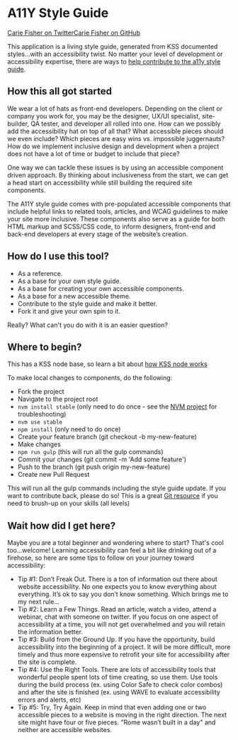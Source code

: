 <div><h1>A11Y Style Guide</h1><div class="social-link-out"><a href="https://twitter.com/cariefisher" target="_blank" class="social-link-twitter"><span class="visuallyhidden">Carie Fisher on Twitter</span></a><a href="https://github.com/cehfisher" target="_blank" class="social-link-github"><span class="visuallyhidden">Carie Fisher on GitHub</span></a></div>
<p>This application is a living style guide, generated from KSS documented styles...with an accessibility twist. No matter your level of development or accessibility expertise, there are ways to <a href="https://github.com/cehfisher/a11y-style-guide" target="_blank">help contribute<span class="visuallyhidden"> to the a11y style guide</span></a>.</p></div>

<div class="break"></div>
<div><h2>How this all got started</h2>

<p>We wear a lot of hats as front-end developers. Depending on the client or company you work for, you may be the designer, UX/UI specialist, site-builder, QA tester, and developer all rolled into one. How can we possibly add the accessibility hat on top of all that? What accessible pieces should we even include? Which pieces are easy wins vs. impossible juggernauts? How do we implement inclusive design and development when a project does not have a lot of time or budget to include that piece?</p>

<p>One way we can tackle these issues is by using an accessible component driven approach. By thinking about inclusiveness from the start, we can get a head start on accessibility while still building the required site components.</p>

<p>The A11Y style guide comes with pre-populated accessible components that include helpful links to related tools, articles, and WCAG guidelines to make your site more inclusive. These components also serve as a guide for both HTML markup and SCSS/CSS code, to inform designers, front-end and back-end developers at every stage of the website’s creation.</p></div>

<div class="break"></div>
<div><h2>How do I use this tool?</h2>
<ul>
<li>As a reference.</li>
<li>As a base for your own style guide.</li>
<li>As a base for creating your own accessible components.</li>
<li>As a base for a new accessible theme.</li>
<li>Contribute to the style guide and make it better.</li>
<li>Fork it and give your own spin to it.</li>
</ul>
<p>Really? What can't you do with it is an easier question?</p></div>

<div class="break"></div>
<div><h2>Where to begin?</h2>
<p>This has a KSS node base, so learn a bit about <a href="https://github.com/kss-node/kss-node/wiki/Quick-Start-Guide" target="_blank">how KSS node works</a></p>
<p>To make local changes to components, do the following:</p>
<ul>
<li>Fork the project</li>
<li>Navigate to the project root</li>
<li><code>nvm install stable</code> (only need to do once - see the <a href="https://github.com/creationix/nvm" target="_blank">NVM project</a> for troubleshooting)</li>
<li><code>nvm use stable</code></li>
<li><code>npm install</code> (only need to do once)</li>
<li>Create your feature branch (git checkout -b my-new-feature)</li>
<li>Make changes</li>
<li><code>npm run gulp</code> (this will run all the gulp commands)</li>
<li>Commit your changes (git commit -m 'Add some feature')</li>
<li>Push to the branch (git push origin my-new-feature)</li>
<li>Create new Pull Request</li>
</ul>
<p>This will run all the gulp commands including the style guide update. If you want to contribute back, please do so! This is a great <a href="https://www.atlassian.com/git" target="_blank">Git resource</a> if you need to brush-up on your skills (all levels)</p></div>

<div class="break"></div>
<div><h2>Wait how did I get here?</h2>
<p>Maybe you are a total beginner and wondering where to start? That's cool too...welcome! Learning accessibility can feel a bit like drinking out of a firehose, so here are some tips to follow on your journey toward accessibility:</p>
<ul>
<li>Tip #1: Don’t Freak Out. There is a ton of information out there about website accessibility. No one expects you to know everything about everything. It’s ok to say you don’t know something. Which brings me to my next rule…</li>

<li>Tip #2: Learn a Few Things. Read an article, watch a video, attend a webinar, chat with someone on twitter. If you focus on one aspect of accessibility at a time, you will not get overwhelmed and you will retain the information better.</li>

<li>Tip #3: Build from the Ground Up. If you have the opportunity, build accessibility into the beginning of a project. It will be more difficult, more timely and thus more expensive to retrofit your site for accessibility after the site is complete.</li>

<li>Tip #4: Use the Right Tools. There are lots of accessibility tools that wonderful people spent lots of time creating, so use them. Use tools during the build process (ex. using Color Safe to check color combos) and after the site is finished (ex. using WAVE to evaluate accessibility errors and alerts, etc)</li>

<li>Tip #5:  Try, Try Again. Keep in mind that even adding one or two accessible pieces to a website is moving in the right direction. The next site might have four or five pieces. "Rome wasn’t built in a day" and neither are accessible websites.</li>
</ul></div>
